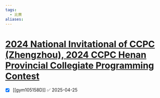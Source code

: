```yaml
---
tags:
  - 比赛
aliases:
---
```

# [2024 National Invitational of CCPC (Zhengzhou), 2024 CCPC Henan Provincial Collegiate Programming Contest](https://codeforces.com/gym/105158)

- [x] [[gym105158D]] ✅ 2025-04-25
